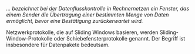 *... bezeichnet bei der Datenflusskontrolle in Rechnernetzen ein Fenster, das einem Sender die Übertragung einer bestimmten Menge von Daten ermöglicht, bevor eine Bestätigung zurückerwartet wird.*

Netzwerkprotokolle, die auf Sliding Windows basieren, werden Sliding-Window-Protokolle oder Schiebefensterprotokolle genannt. Der Begriff ist insbesondere für Datenpakete bedeutsam.